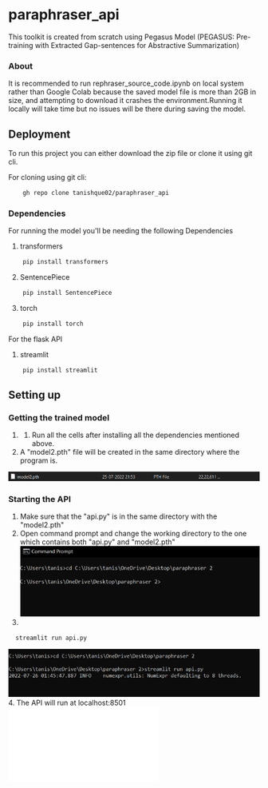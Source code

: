 # paraphraser_api


This toolkit is created from scratch using Pegasus Model (PEGASUS: Pre-training with Extracted Gap-sentences for Abstractive Summarization)

### About
It is recommended to run rephraser_source_code.ipynb on local system
rather than Google Colab because the saved model file is more than 2GB in size, and attempting to 
download it crashes the environment.Running it locally will take time but no issues will be there 
during saving the model.


## Deployment

To run this project you can either download the zip file or clone it using git cli.

For cloning using git cli:
```bash
    gh repo clone tanishque02/paraphraser_api
```
### Dependencies
For running the model you'll be needing the following Dependencies
1. transformers

```bash
    pip install transformers
```
2. SentencePiece
```bash
    pip install SentencePiece
```
3. torch
```bash
    pip install torch
```
For the flask API
1. streamlit
```bash
    pip install streamlit
```

## Setting up
### Getting the trained model
1. 1. Run all the cells after installing all the dependencies mentioned above.
2. A "model2.pth" file will be created in the same directory where the program is.

![model2.pth](images/model2.png)

### Starting the API
1. Make sure that the "api.py" is in the same directory with the "model2.pth"
2. Open command prompt and change the working directory to the one which contains both "api.py" and "model2.pth"
![Changing Directory](images/cd.png)
3.
```bash
  streamlit run api.py
```
![st](images/st.png)
4. The API will run at localhost:8501
![Paraphraser](images/Paraphraser.py)
